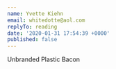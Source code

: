 ```yaml
---
name: Yvette Kiehn
email: whitedotte@aol.com
replyTo: reading
date: '2020-01-31 17:54:39 +0000'
published: false
---
```


Unbranded Plastic Bacon